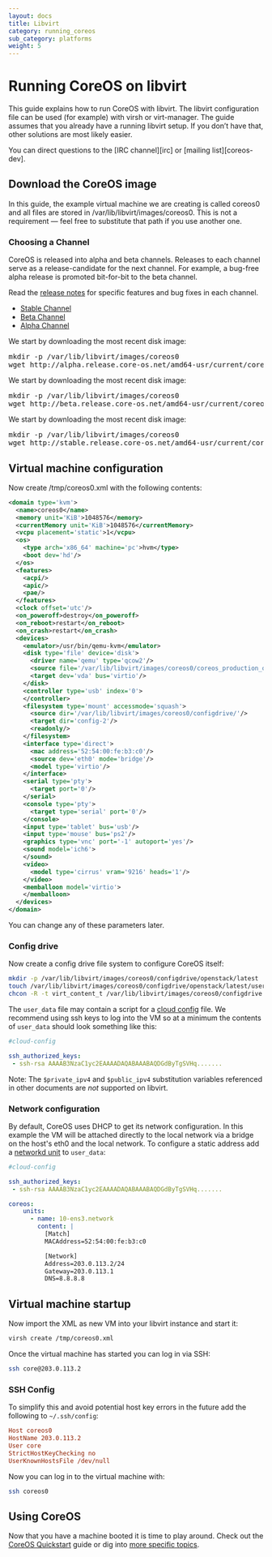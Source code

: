 ```yaml
---
layout: docs
title: Libvirt
category: running_coreos
sub_category: platforms
weight: 5
---
```


# Running CoreOS on libvirt

This guide explains how to run CoreOS with libvirt. The libvirt configuration
file can be used (for example) with virsh or virt-manager. The guide assumes
that you already have a running libvirt setup. If you don’t have that, other
solutions are most likely easier.

You can direct questions to the [IRC channel][irc] or [mailing
list][coreos-dev].

## Download the CoreOS image

In this guide, the example virtual machine we are creating is called coreos0 and
all files are stored in /var/lib/libvirt/images/coreos0. This is not a requirement — feel free
to substitute that path if you use another one.

### Choosing a Channel

CoreOS is released into alpha and beta channels. Releases to each channel serve as a release-candidate for the next channel. For example, a bug-free alpha release is promoted bit-for-bit to the beta channel.

Read the [release notes]({{site.url}}/releases) for specific features and bug fixes in each channel.

<div id="libvirt-create">
  <ul class="nav nav-tabs">
    <li class="active"><a href="#stable-create" data-toggle="tab">Stable Channel</a></li>
    <li><a href="#beta-create" data-toggle="tab">Beta Channel</a></li>
    <li><a href="#alpha-create" data-toggle="tab">Alpha Channel</a></li>
  </ul>
  <div class="tab-content coreos-docs-image-table">
    <div class="tab-pane" id="alpha-create">
      <p>We start by downloading the most recent disk image:</p>
      <pre>
mkdir -p /var/lib/libvirt/images/coreos0
wget http://alpha.release.core-os.net/amd64-usr/current/coreos_production_qemu_image.img.bz2 -O - | bzcat > /var/lib/libvirt/images/coreos0/coreos_production_qemu_image.img</pre>
    </div>
    <div class="tab-pane" id="beta-create">
      <p>We start by downloading the most recent disk image:</p>
      <pre>
mkdir -p /var/lib/libvirt/images/coreos0
wget http://beta.release.core-os.net/amd64-usr/current/coreos_production_qemu_image.img.bz2 -O - | bzcat > /var/lib/libvirt/images/coreos0/coreos_production_qemu_image.img</pre>
    </div>
    <div class="tab-pane active" id="stable-create">
      <p>We start by downloading the most recent disk image:</p>
      <pre>
mkdir -p /var/lib/libvirt/images/coreos0
wget http://stable.release.core-os.net/amd64-usr/current/coreos_production_qemu_image.img.bz2 -O - | bzcat > /var/lib/libvirt/images/coreos0/coreos_production_qemu_image.img</pre>
    </div>
  </div>
</div>

## Virtual machine configuration

Now create /tmp/coreos0.xml with the following contents:

```xml
<domain type='kvm'>
  <name>coreos0</name>
  <memory unit='KiB'>1048576</memory>
  <currentMemory unit='KiB'>1048576</currentMemory>
  <vcpu placement='static'>1</vcpu>
  <os>
    <type arch='x86_64' machine='pc'>hvm</type>
    <boot dev='hd'/>
  </os>
  <features>
    <acpi/>
    <apic/>
    <pae/>
  </features>
  <clock offset='utc'/>
  <on_poweroff>destroy</on_poweroff>
  <on_reboot>restart</on_reboot>
  <on_crash>restart</on_crash>
  <devices>
    <emulator>/usr/bin/qemu-kvm</emulator>
    <disk type='file' device='disk'>
      <driver name='qemu' type='qcow2'/>
      <source file='/var/lib/libvirt/images/coreos0/coreos_production_qemu_image.img'/>
      <target dev='vda' bus='virtio'/>
    </disk>
    <controller type='usb' index='0'>
    </controller>
    <filesystem type='mount' accessmode='squash'>
      <source dir='/var/lib/libvirt/images/coreos0/configdrive/'/>
      <target dir='config-2'/>
      <readonly/>
    </filesystem>
    <interface type='direct'>
      <mac address='52:54:00:fe:b3:c0'/>
      <source dev='eth0' mode='bridge'/>
      <model type='virtio'/>
    </interface>
    <serial type='pty'>
      <target port='0'/>
    </serial>
    <console type='pty'>
      <target type='serial' port='0'/>
    </console>
    <input type='tablet' bus='usb'/>
    <input type='mouse' bus='ps2'/>
    <graphics type='vnc' port='-1' autoport='yes'/>
    <sound model='ich6'>
    </sound>
    <video>
      <model type='cirrus' vram='9216' heads='1'/>
    </video>
    <memballoon model='virtio'>
    </memballoon>
  </devices>
</domain>
```

You can change any of these parameters later.

### Config drive

Now create a config drive file system to configure CoreOS itself:

```sh
mkdir -p /var/lib/libvirt/images/coreos0/configdrive/openstack/latest
touch /var/lib/libvirt/images/coreos0/configdrive/openstack/latest/user_data
chcon -R -t virt_content_t /var/lib/libvirt/images/coreos0/configdrive
```

The `user_data` file may contain a script for a [cloud config][cloud-config]
file. We recommend using ssh keys to log into the VM so at a minimum the
contents of `user_data` should look something like this:

```yaml
#cloud-config

ssh_authorized_keys:
 - ssh-rsa AAAAB3NzaC1yc2EAAAADAQABAAABAQDGdByTgSVHq.......
 ```

Note: The `$private_ipv4` and `$public_ipv4` substitution variables referenced in other documents are *not* supported on libvirt.

[cloud-config]: {{site.url}}/docs/cluster-management/setup/cloudinit-cloud-config

### Network configuration

By default, CoreOS uses DHCP to get its network configuration. In this
example the VM will be attached directly to the local network via a bridge
on the host's eth0 and the local network. To configure a static address
add a [networkd unit][systemd-network] to `user_data`:

```yaml
#cloud-config

ssh_authorized_keys:
 - ssh-rsa AAAAB3NzaC1yc2EAAAADAQABAAABAQDGdByTgSVHq.......

coreos:
    units:
      - name: 10-ens3.network
        content: |
          [Match]
          MACAddress=52:54:00:fe:b3:c0

          [Network]
          Address=203.0.113.2/24
          Gateway=203.0.113.1
          DNS=8.8.8.8
```

[systemd-network]: http://www.freedesktop.org/software/systemd/man/systemd.network.html


## Virtual machine startup

Now import the XML as new VM into your libvirt instance and start it:

```sh
virsh create /tmp/coreos0.xml
```

Once the virtual machine has started you can log in via SSH:

```sh
ssh core@203.0.113.2
```

### SSH Config

To simplify this and avoid potential host key errors in the future add
the following to `~/.ssh/config`:

```ini
Host coreos0
HostName 203.0.113.2
User core
StrictHostKeyChecking no
UserKnownHostsFile /dev/null
```

Now you can log in to the virtual machine with:

```sh
ssh coreos0
```


## Using CoreOS

Now that you have a machine booted it is time to play around.
Check out the [CoreOS Quickstart]({{site.url}}/docs/quickstart) guide or dig into [more specific topics]({{site.url}}/docs).
